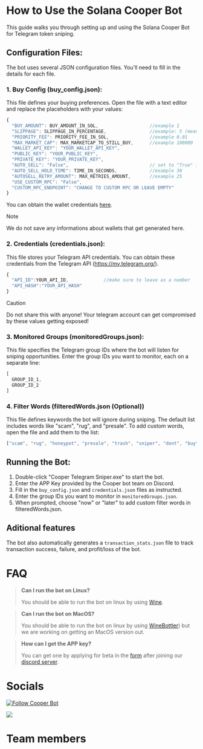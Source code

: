 # How to Use the Solana Cooper Bot

This guide walks you through setting up and using the Solana Cooper Bot for Telegram token sniping.

## Configuration Files:

The bot uses several JSON configuration files. You'll need to fill in the details for each file.

### 1. Buy Config (buy_config.json):

This file defines your buying preferences. Open the file with a text editor and replace the placeholders with your values:

```javascript
{
  "BUY_AMOUNT": BUY_AMOUNT_IN_SOL,                   //example 1
  "SLIPPAGE": SLIPPAGE_IN_PERCENTAGE,                //example: 5 (meaning 5%)
  "PRIORITY_FEE": PRIORITY_FEE_IN_SOL,               //example 0.01
  "MAX_MARKET_CAP": MAX_MARKETCAP_TO_STILL_BUY,      //example 100000
  "WALLET_API_KEY": "YOUR_WALLET_API_KEY",      
  "PUBLIC_KEY": "YOUR_PUBLIC_KEY",
  "PRIVATE_KEY": "YOUR_PRIVATE_KEY",
  "AUTO_SELL": "False",                              // set to "True" if you want the bot to automatically sell the token after a set period of time 
  "AUTO_SELL_HOLD_TIME": TIME_IN_SECONDS,            //example 30
  "AUTOSELL_RETRY_AMOUNT": MAX_RETRIES_AMOUNT,       //example 25
  "USE_CUSTOM_RPC": "False",
  "CUSTOM_RPC_ENDPOINT": "CHANGE TO CUSTOM RPC OR LEAVE EMPTY"
}
```
You can obtain the wallet credentials [here](https://sniperbotwebsite.vercel.app/api/generate-wallet).
> [!NOTE]
> We do not save any informations about wallets that get generated here.


### 2. Credentials (credentials.json):

This file stores your Telegram API credentials. You can obtain these credentials from the Telegram API (https://my.telegram.org/).

```javascript
{
  "API_ID":YOUR_API_ID,             //make sure to leave as a number
  "API_HASH":"YOUR_API_HASH"
}
```
> [!CAUTION]
> Do not share this with anyone! Your telegram account can get compromised by these values getting exposed!

### 3. Monitored Groups (monitoredGroups.json):

This file specifies the Telegram group IDs where the bot will listen for sniping opportunities. Enter the group IDs you want to monitor, each on a separate line:
```javascript
[
  GROUP_ID_1,
  GROUP_ID_2
]
```

### 4. Filter Words (filteredWords.json (Optional))

This file defines keywords the bot will ignore during sniping. The default list includes words like "scam", "rug", and "presale". To add custom words, open the file and add them to the list:
```javascript
["scam", "rug", "honeypot", "presale", "trash", "sniper", "dont", "buy", "snipe"]
```

## Running the Bot:

1. Double-click "Cooper Telegram Sniper.exe" to start the bot.
2. Enter the APP Key provided by the Cooper bot team on Discord.
3. Fill in the `buy_config.json` and `credentials.json` files as instructed.
4. Enter the group IDs you want to monitor in `monitoredGroups.json`.
5. When prompted, choose "now" or "later" to add custom filter words in filteredWords.json.

## Aditional features

The bot also automatically generates a `transaction_stats.json` file to track transaction success, failure, and profit/loss of the bot.

# FAQ
> **Can I run the bot on Linux?**
> 
> You should be able to run the bot on linux by using [Wine](https://www.winehq.org/).

> **Can I run the bot on MacOS?**
> 
> You should be able to run the bot on linux by using [WineBottler](https://winebottler.kronenberg.org/)) but we are working on getting an MacOS version out.

> **How can I get the APP key?**
>
> You can get one by applying for beta in the [form](https://docs.google.com/forms/d/e/1FAIpQLSeqrZpPLQ-VkIqqZmx8fzyw4DPdZW02Sqil66P30ad3BEIX-A/viewform) after joining our [discord server](https://dsc.gg/cooperbot).

# Socials
[![Follow Cooper Bot](https://img.shields.io/twitter/url/https/twitter.com/CooperBotSOL.svg?style=social&label=Follow%20%40bukotsunikki)](https://x.com/CooperBotSOL)

[![](https://dcbadge.limes.pink/api/server/https://discord.com/invite/EQCbewNZex)]((https://discord.com/invite/EQCbewNZex))

# Team members
